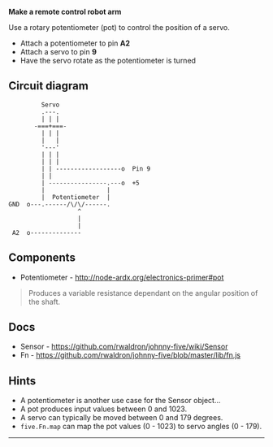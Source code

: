 __Make a remote control robot arm__

Use a rotary potentiometer (pot) to control the position of a servo.

* Attach a potentiometer to pin **A2**
* Attach a servo to pin **9**
* Have the servo rotate as the potentiometer is turned

## Circuit diagram

```
         Servo
         .---.
         | | |
       -===+===-
         | | |
         |   |
         '---'
         | | |
         | | |
         | | ------------------o  Pin 9
         | |
         | ----------------.---o  +5
         |                 |
         |  Potentiometer  |
GND  o---.------/\/\/------.
                   ^
                   |
                   |
 A2  o--------------

```

## Components

- Potentiometer - http://node-ardx.org/electronics-primer#pot

> Produces a variable resistance dependant on the angular position of the shaft.

## Docs

- Sensor - https://github.com/rwaldron/johnny-five/wiki/Sensor
- Fn - https://github.com/rwaldron/johnny-five/blob/master/lib/fn.js

## Hints

- A potentiometer is another use case for the Sensor object...
- A pot produces input values between 0 and 1023.
- A servo can typically be moved between 0 and 179 degrees.
- `five.Fn.map` can map the pot values (0 - 1023) to servo angles (0 - 179).

---

